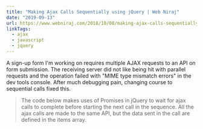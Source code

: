 ```yaml
---
title: "Making Ajax Calls Sequentially using jQuery | Web Niraj"
date: "2019-09-13"
url: https://www.webniraj.com/2018/10/08/making-ajax-calls-sequentially-using-jquery/
linkTags:
  - ajax
  - javascript
  - jquery
---
```


A sign-up form I'm working on requires multiple AJAX requests to an API on form submission. The receiving server did not like being hit with parallel requests and the operation failed with "MIME type mismatch errors" in the dev tools console. After much debugging pain, changing course to sequential calls fixed this.

> The code below makes uses of Promises in jQuery to wait for ajax calls to complete before starting the next call in the sequence. All the ajax calls are made to the same API, but the data sent in the call are defined in the items array.

